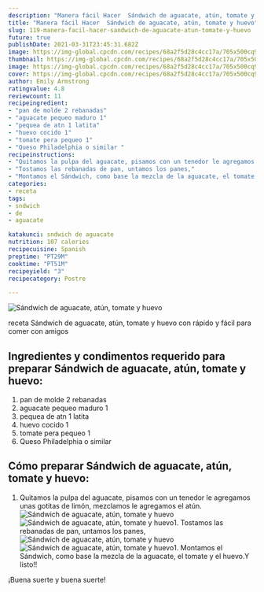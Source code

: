 ```yaml
---
description: "Manera fácil Hacer  Sándwich de aguacate, atún, tomate y huevo"
title: "Manera fácil Hacer  Sándwich de aguacate, atún, tomate y huevo"
slug: 119-manera-facil-hacer-sandwich-de-aguacate-atun-tomate-y-huevo
future: true
publishDate: 2021-03-31T23:45:31.682Z
image: https://img-global.cpcdn.com/recipes/68a2f5d28c4cc17a/705x500cq90/sandwich-de-aguacate-atun-tomate-y-huevo-foto-principal.jpg
thumbnail: https://img-global.cpcdn.com/recipes/68a2f5d28c4cc17a/705x500cq90/sandwich-de-aguacate-atun-tomate-y-huevo-foto-principal.jpg
image: https://img-global.cpcdn.com/recipes/68a2f5d28c4cc17a/705x500cq90/sandwich-de-aguacate-atun-tomate-y-huevo-foto-principal.jpg
cover: https://img-global.cpcdn.com/recipes/68a2f5d28c4cc17a/705x500cq90/sandwich-de-aguacate-atun-tomate-y-huevo-foto-principal.jpg
author: Emily Armstrong
ratingvalue: 4.8
reviewcount: 11
recipeingredient:
- "pan de molde 2 rebanadas"
- "aguacate pequeo maduro 1"
- "pequea de atn 1 latita"
- "huevo cocido 1"
- "tomate pera pequeo 1"
- "Queso Philadelphia o similar "
recipeinstructions:
- "Quitamos la pulpa del aguacate, pisamos con un tenedor le agregamos unas gotitas de limón, mezclamos le agregamos el atún."
- "Tostamos las rebanadas de pan, untamos los panes,"
- "Montamos el Sándwich, como base la mezcla de la aguacate, el tomate y el huevo.Y listo!!"
categories:
- receta
tags:
- sndwich
- de
- aguacate

katakunci: sndwich de aguacate 
nutrition: 107 calories
recipecuisine: Spanish
preptime: "PT29M"
cooktime: "PT51M"
recipeyield: "3"
recipecategory: Postre

---
```



![Sándwich de aguacate, atún, tomate y huevo](https://img-global.cpcdn.com/recipes/68a2f5d28c4cc17a/705x500cq90/sandwich-de-aguacate-atun-tomate-y-huevo-foto-principal.jpg)

receta Sándwich de aguacate, atún, tomate y huevo con rápido y fácil para comer con amigos

<!--inarticleads1-->

## Ingredientes y condimentos requerido para preparar Sándwich de aguacate, atún, tomate y huevo:

1. pan de molde 2 rebanadas
1. aguacate pequeo maduro 1
1. pequea de atn 1 latita
1. huevo cocido 1
1. tomate pera pequeo 1
1. Queso Philadelphia o similar 



<!--inarticleads2-->

## Cómo preparar Sándwich de aguacate, atún, tomate y huevo:

1. Quitamos la pulpa del aguacate, pisamos con un tenedor le agregamos unas gotitas de limón, mezclamos le agregamos el atún.
<img src="https://img-global.cpcdn.com/steps/b87fc8829f7ec41f/160x128cq70/foto-del-paso-1-de-la-receta-sandwich-de-aguacate-atun-tomate-y-huevo.jpg" alt="Sándwich de aguacate, atún, tomate y huevo"><img src="https://img-global.cpcdn.com/steps/48ee46398c4d1195/160x128cq70/foto-del-paso-1-de-la-receta-sandwich-de-aguacate-atun-tomate-y-huevo.jpg" alt="Sándwich de aguacate, atún, tomate y huevo">1. Tostamos las rebanadas de pan, untamos los panes,
<img src="https://img-global.cpcdn.com/steps/15b65302892a9e00/160x128cq70/foto-del-paso-2-de-la-receta-sandwich-de-aguacate-atun-tomate-y-huevo.jpg" alt="Sándwich de aguacate, atún, tomate y huevo"><img src="https://img-global.cpcdn.com/steps/f3634ca38c23902d/160x128cq70/foto-del-paso-2-de-la-receta-sandwich-de-aguacate-atun-tomate-y-huevo.jpg" alt="Sándwich de aguacate, atún, tomate y huevo">1. Montamos el Sándwich, como base la mezcla de la aguacate, el tomate y el huevo.Y listo!!



¡Buena suerte y buena suerte!

